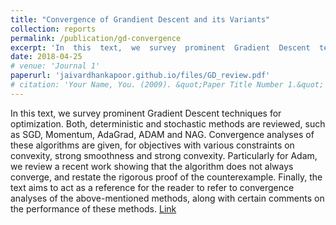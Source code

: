 ```yaml
---
title: "Convergence of Grandient Descent and its Variants"
collection: reports
permalink: /publication/gd-convergence
excerpt: 'In  this  text,  we  survey  prominent  Gradient  Descent  techniques  for optimization. Both, deterministic and stochastic methods are reviewed, such as SGD, Momentum, AdaGrad, ADAM and NAG. Convergence analyses of these algorithms are given, for objectives with various constraints on convexity, strong smoothness and strong convexity. Particularly for Adam, we review a recent work showing that the algorithm does not always converge, and restate the rigorous proof of the counterexample.  Finally, the text aims to act as a reference for the reader to refer to convergence analyses of the above-mentioned methods, along with certain comments on the performance of these methods.'
date: 2018-04-25
# venue: 'Journal 1'
paperurl: 'jaivardhankapoor.github.io/files/GD_review.pdf'
# citation: 'Your Name, You. (2009). &quot;Paper Title Number 1.&quot; <i>Journal 1</i>. 1(1).'
---
```

In  this  text,  we  survey  prominent  Gradient  Descent  techniques  for optimization. Both, deterministic and stochastic methods are reviewed, such as SGD, Momentum, AdaGrad, ADAM and NAG. Convergence analyses of these algorithms are given, for objectives with various constraints on convexity, strong smoothness and strong convexity. Particularly for Adam, we review a recent work showing that the algorithm does not always converge, and restate the rigorous proof of the counterexample.  Finally, the text aims to act as a reference for the reader to refer to convergence analyses of the above-mentioned methods, along with certain comments on the performance of these methods. [Link](jaivardhankapoor.github.io/files/GD_review.pdf)